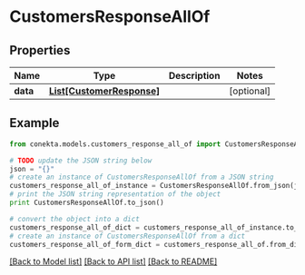 # CustomersResponseAllOf


## Properties
Name | Type | Description | Notes
------------ | ------------- | ------------- | -------------
**data** | [**List[CustomerResponse]**](CustomerResponse.md) |  | [optional] 

## Example

```python
from conekta.models.customers_response_all_of import CustomersResponseAllOf

# TODO update the JSON string below
json = "{}"
# create an instance of CustomersResponseAllOf from a JSON string
customers_response_all_of_instance = CustomersResponseAllOf.from_json(json)
# print the JSON string representation of the object
print CustomersResponseAllOf.to_json()

# convert the object into a dict
customers_response_all_of_dict = customers_response_all_of_instance.to_dict()
# create an instance of CustomersResponseAllOf from a dict
customers_response_all_of_form_dict = customers_response_all_of.from_dict(customers_response_all_of_dict)
```
[[Back to Model list]](../README.md#documentation-for-models) [[Back to API list]](../README.md#documentation-for-api-endpoints) [[Back to README]](../README.md)


